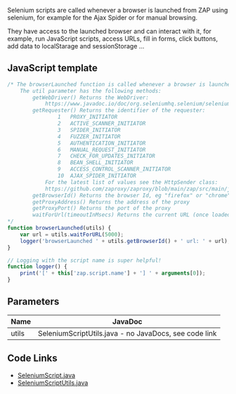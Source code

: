 Selenium scripts are called whenever a browser is launched from ZAP using selenium, for example for the Ajax Spider or for manual browsing. 
	
They have access to the launched browser and can interact with it, for example, run JavaScript scripts, access URLs, fill in forms, click buttons, add data to localStarage and sessionStorage ...

## JavaScript template

```JavaScript
/* The browserLaunched function is called whenever a browser is launched from ZAP using selenium.
	The util parameter has the following methods:
		getWebDriver() Returns the WebDriver: 
			https://www.javadoc.io/doc/org.seleniumhq.selenium/selenium-api/3.141.0/org/openqa/selenium/WebDriver.html 
		getRequester() Returns the identifier of the requester:
		 		1	PROXY_INITIATOR
		 		2	ACTIVE_SCANNER_INITIATOR
		 		3	SPIDER_INITIATOR
		 		4	FUZZER_INITIATOR
		 		5	AUTHENTICATION_INITIATOR
		 		6	MANUAL_REQUEST_INITIATOR
		 		7	CHECK_FOR_UPDATES_INITIATOR
		 		8	BEAN_SHELL_INITIATOR
		 		9	ACCESS_CONTROL_SCANNER_INITIATOR
		 		10	AJAX_SPIDER_INITIATOR
			For the latest list of values see the HttpSender class:
			https://github.com/zaproxy/zaproxy/blob/main/zap/src/main/java/org/parosproxy/paros/network/HttpSender.java
		getBrowserId() Returns the browser Id, eg "firefox" or "chrome"
		getProxyAddress() Returns the address of the proxy
		getProxyPort() Returns the port of the proxy
		waitForUrl(timeoutInMsecs) Returns the current URL (once loaded) - waits up to timeoutInMsecs
*/
function browserLaunched(utils) {
	var url = utils.waitForURL(5000);
	logger('browserLaunched ' + utils.getBrowserId() + ' url: ' + url);
}

// Logging with the script name is super helpful!
function logger() {
	print('[' + this['zap.script.name'] + '] ' + arguments[0]);
}
```

## Parameters
| Name | JavaDoc |
| --- | --- |
| utils | SeleniumScriptUtils.java - no JavaDocs, see code link |

## Code Links
* [SeleniumScript.java](https://github.com/zaproxy/zap-extensions/blob/main/addOns/selenium/src/main/java/org/zaproxy/zap/extension/selenium/SeleniumScript.java)
* [SeleniumScriptUtils.java](https://github.com/zaproxy/zap-extensions/blob/main/addOns/selenium/src/main/java/org/zaproxy/zap/extension/selenium/SeleniumScriptUtils.java)
